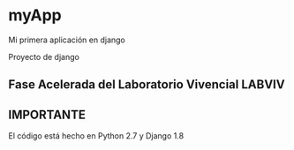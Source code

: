 # myApp
Mi primera aplicación en django



Proyecto de django



Fase Acelerada del Laboratorio Vivencial LABVIV
-






IMPORTANTE
-




El código está hecho en Python 2.7 y Django 1.8
